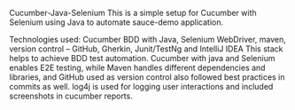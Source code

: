 Cucumber-Java-Selenium
This is a simple setup for Cucumber with Selenium using Java to automate sauce-demo application.


Technologies used: Cucumber BDD with Java, Selenium WebDriver, maven, version control – GitHub, Gherkin, Junit/TestNg and IntelliJ IDEA 
This stack helps to achieve BDD test automation. 
Cucumber with java and Selenium enables E2E testing, while Maven handles different dependencies and libraries, and GitHub used as version control also followed best practices in commits as well. 
log4j is used for logging user interactions and included screenshots in cucumber reports.
